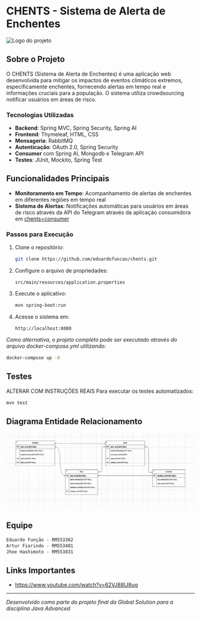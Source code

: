 # CHENTS - Sistema de Alerta de Enchentes

![Logo do projeto](https://github.com/user-attachments/assets/3c0bf63a-5bbf-4c68-b222-d2606ec31377)

## Sobre o Projeto

O CHENTS (Sistema de Alerta de Enchentes) é uma aplicação web desenvolvida para mitigar os impactos de eventos climáticos extremos, especificamente enchentes, fornecendo alertas em tempo real e informações cruciais para a população. O sistema utiliza crowdsourcing notificar usuários em áreas de risco.

### Tecnologias Utilizadas

- **Backend**: Spring MVC, Spring Security, Spring AI
- **Frontend**: Thymeleaf, HTML, CSS
- **Mensageria**: RabbitMQ
- **Autenticação**: OAuth 2.0, Spring Security
- **Consumer** com Spring AI, Mongodb e Telegram API
- **Testes**: JUnit, Mockito, Spring Test

## Funcionalidades Principais

- **Monitoramento em Tempo**: Acompanhamento de alertas de enchentes em diferentes regiões em tempo real
- **Sistema de Alertas**: Notificações automáticas para usuários em áreas de risco através da API do Telegram através da aplicação consumidora em [chents=consumer](github.com/eduardofuncao/chents-consumer)

### Passos para Execução

1. Clone o repositório:
   ```bash
   git clone https://github.com/eduardofuncao/chents.git
   ```

2. Configure o arquivo de propriedades:
   ```
   src/main/resources/application.properties
   ```

3. Execute o aplicativo:
   ```bash
   mvn spring-boot:run
   ```

4. Acesse o sistema em:
   ```
   http://localhost:8080
   ```

*Como alternativa, o projeto completo pode ser executado através do arquivo docker-compose.yml utilizando:*
```bash
docker-compose up -d
```

## Testes

ALTERAR COM INSTRUÇÕES REAIS
Para executar os testes automatizados:

```bash
mvn test
```

## Diagrama Entidade Relacionamento

![image](https://github.com/eduardofuncao/chents/blob/662eb1068e401f1c416a70fab6eec50c94f332eb/Modelagem_CHENTS.jpeg)

## Equipe
    Eduardo Função - RM553362
    Artur Fiorindo - RM553481
    Jhoe Hashimoto - RM553831


## Links Importantes

- https://www.youtube.com/watch?v=62VJ88lJ8ug

---

*Desenvolvido como parte do projeto final da Global Solution para a disciplina Java Advanced*
